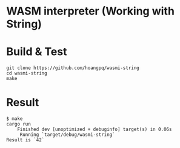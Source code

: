 # WASM interpreter (Working with String)

# Build & Test

```
git clone https://github.com/hoangpq/wasmi-string
cd wasmi-string
make
```

# Result
```
$ make
cargo run
    Finished dev [unoptimized + debuginfo] target(s) in 0.06s
     Running `target/debug/wasmi-string`
Result is `42`
```
